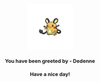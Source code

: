 <p align="center">
    <img src="https://raw.githubusercontent.com/PokeAPI/sprites/master/sprites/pokemon/702.png" width="150" height="150">
</p>
<h3 align="center">You have been greeted by - <b>Dedenne</b></h3>
<h3 align="center">Have a nice day!</h3>
